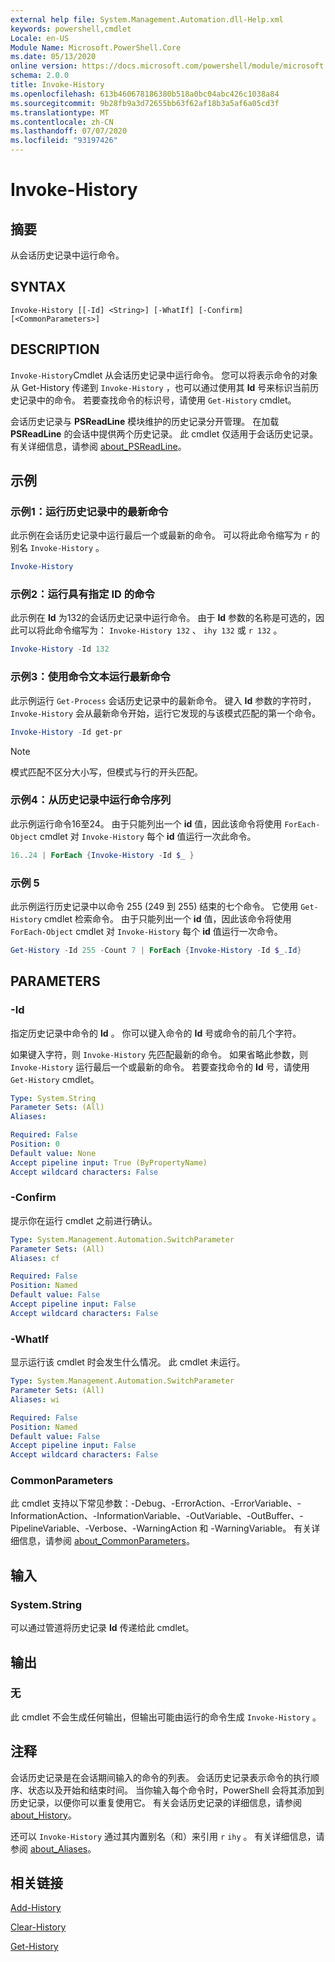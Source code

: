 ```yaml
---
external help file: System.Management.Automation.dll-Help.xml
keywords: powershell,cmdlet
Locale: en-US
Module Name: Microsoft.PowerShell.Core
ms.date: 05/13/2020
online version: https://docs.microsoft.com/powershell/module/microsoft.powershell.core/invoke-history?view=powershell-5.1&WT.mc_id=ps-gethelp
schema: 2.0.0
title: Invoke-History
ms.openlocfilehash: 613b460678186380b518a0bc04abc426c1038a84
ms.sourcegitcommit: 9b28fb9a3d72655bb63f62af18b3a5af6a05cd3f
ms.translationtype: MT
ms.contentlocale: zh-CN
ms.lasthandoff: 07/07/2020
ms.locfileid: "93197426"
---
```

# Invoke-History

## 摘要
从会话历史记录中运行命令。

## SYNTAX

```
Invoke-History [[-Id] <String>] [-WhatIf] [-Confirm] [<CommonParameters>]
```

## DESCRIPTION

`Invoke-History`Cmdlet 从会话历史记录中运行命令。 您可以将表示命令的对象从 Get-History 传递到 `Invoke-History` ，也可以通过使用其 **Id** 号来标识当前历史记录中的命令。 若要查找命令的标识号，请使用 `Get-History` cmdlet。

会话历史记录与 **PSReadLine** 模块维护的历史记录分开管理。
在加载 **PSReadLine** 的会话中提供两个历史记录。 此 cmdlet 仅适用于会话历史记录。 有关详细信息，请参阅 [about_PSReadLine](../PSReadLine/About/about_PSReadLine.md)。

## 示例

### 示例1：运行历史记录中的最新命令

此示例在会话历史记录中运行最后一个或最新的命令。 可以将此命令缩写为 `r` 的别名 `Invoke-History` 。

```powershell
Invoke-History
```

### 示例2：运行具有指定 ID 的命令

此示例在 **Id** 为132的会话历史记录中运行命令。 由于 **Id** 参数的名称是可选的，因此可以将此命令缩写为： `Invoke-History 132` 、 `ihy 132` 或 `r 132` 。

```powershell
Invoke-History -Id 132
```

### 示例3：使用命令文本运行最新命令

此示例运行 `Get-Process` 会话历史记录中的最新命令。 键入 **Id** 参数的字符时， `Invoke-History` 会从最新命令开始，运行它发现的与该模式匹配的第一个命令。

```powershell
Invoke-History -Id get-pr
```

> [!NOTE]
> 模式匹配不区分大小写，但模式与行的开头匹配。

### 示例4：从历史记录中运行命令序列

此示例运行命令16至24。 由于只能列出一个 **id** 值，因此该命令将使用 `ForEach-Object` cmdlet 对 `Invoke-History` 每个 **id** 值运行一次此命令。

```powershell
16..24 | ForEach {Invoke-History -Id $_ }
```

### 示例 5

此示例运行历史记录中以命令 255 (249 到 255) 结束的七个命令。 它使用 `Get-History` cmdlet 检索命令。 由于只能列出一个 **id** 值，因此该命令将使用 `ForEach-Object` cmdlet 对 `Invoke-History` 每个 **id** 值运行一次命令。

```powershell
Get-History -Id 255 -Count 7 | ForEach {Invoke-History -Id $_.Id}
```

## PARAMETERS

### -Id

指定历史记录中命令的 **Id** 。 你可以键入命令的 **Id** 号或命令的前几个字符。

如果键入字符，则 `Invoke-History` 先匹配最新的命令。 如果省略此参数，则 `Invoke-History` 运行最后一个或最新的命令。 若要查找命令的 **Id** 号，请使用 `Get-History` cmdlet。

```yaml
Type: System.String
Parameter Sets: (All)
Aliases:

Required: False
Position: 0
Default value: None
Accept pipeline input: True (ByPropertyName)
Accept wildcard characters: False
```

### -Confirm

提示你在运行 cmdlet 之前进行确认。

```yaml
Type: System.Management.Automation.SwitchParameter
Parameter Sets: (All)
Aliases: cf

Required: False
Position: Named
Default value: False
Accept pipeline input: False
Accept wildcard characters: False
```

### -WhatIf

显示运行该 cmdlet 时会发生什么情况。 此 cmdlet 未运行。

```yaml
Type: System.Management.Automation.SwitchParameter
Parameter Sets: (All)
Aliases: wi

Required: False
Position: Named
Default value: False
Accept pipeline input: False
Accept wildcard characters: False
```

### CommonParameters

此 cmdlet 支持以下常见参数：-Debug、-ErrorAction、-ErrorVariable、-InformationAction、-InformationVariable、-OutVariable、-OutBuffer、-PipelineVariable、-Verbose、-WarningAction 和 -WarningVariable。 有关详细信息，请参阅 [about_CommonParameters](https://go.microsoft.com/fwlink/?LinkID=113216)。

## 输入

### System.String

可以通过管道将历史记录 **Id** 传递给此 cmdlet。

## 输出

### 无

此 cmdlet 不会生成任何输出，但输出可能由运行的命令生成 `Invoke-History` 。

## 注释

会话历史记录是在会话期间输入的命令的列表。 会话历史记录表示命令的执行顺序、状态以及开始和结束时间。 当你输入每个命令时，PowerShell 会将其添加到历史记录，以便你可以重复使用它。 有关会话历史记录的详细信息，请参阅 [about_History](About/about_History.md)。

还可以 `Invoke-History` 通过其内置别名（和）来引用 `r` `ihy` 。 有关详细信息，请参阅 [about_Aliases](About/about_Aliases.md)。

## 相关链接

[Add-History](Add-History.md)

[Clear-History](Clear-History.md)

[Get-History](Get-History.md)

